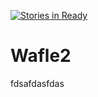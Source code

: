 [![Stories in Ready](https://badge.waffle.io/Organization-Example/Wafle2.png?label=ready&title=Ready)](https://waffle.io/Organization-Example/Wafle2)
# Wafle2
fdsafdasfdas
